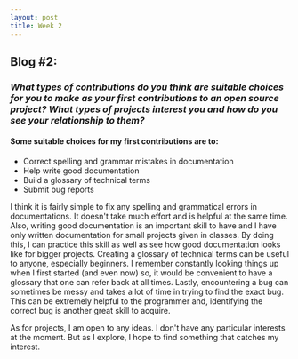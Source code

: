 ```yaml
---
layout: post
title: Week 2
---
```

## **Blog #2:**    

### **_What types of contributions do you think are suitable choices for you to make as your first contributions to an open source project? What types of projects interest you and how do you see your relationship to them?_**  

#### Some suitable choices for my first contributions are to:
* Correct spelling and grammar mistakes in documentation
* Help write good documentation
* Build a glossary of technical terms
* Submit bug reports

I think it is fairly simple to fix any spelling and grammatical errors in documentations. It doesn't take much effort and is helpful at the same time. Also, writing good documentation is an important skill to have and I have only written documentation for small projects given in classes. By doing this, I can practice this skill as well as see how good documentation looks like for bigger projects. Creating a glossary of technical terms can be useful to anyone, especially beginners. I remember constantly looking things up when I first started (and even now) so, it would be convenient to have a glossary that one can refer back at all times. Lastly, encountering a bug can sometimes be messy and takes a lot of time in trying to find the exact bug. This can be extremely helpful to the programmer and, identifying the correct bug is another great skill to acquire.  

As for projects, I am open to any ideas. I don't have any particular interests at the moment. But as I explore, I hope to find something that catches my interest. 
